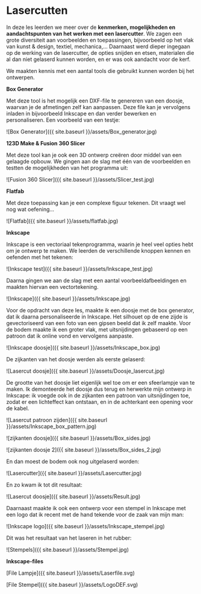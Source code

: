# Lasercutten

In deze les leerden we meer over de **kenmerken, mogelijkheden en aandachtspunten van het werken met een lasercutter**. We zagen een grote diversiteit aan voorbeelden en toepassingen, bijvoorbeeld op het vlak van kunst & design, textiel, mechanica,... Daarnaast werd dieper ingegaan op de werking van de lasercutter, de opties snijden en etsen, materialen die al dan niet gelaserd kunnen worden, en er was ook aandacht voor de kerf. 

We maakten kennis met een aantal tools die gebruikt kunnen worden bij het ontwerpen.

**Box Generator**

Met deze tool is het mogelijk een DXF-file te genereren van een doosje, waarvan je de afmetingen zelf kan aanpassen. Deze file kan je vervolgens inladen in bijvoorbeeld Inkscape en dan verder bewerken en personaliseren.
Een voorbeeld van een testje:

![Box Generator]({{ site.baseurl }}/assets/Box_generator.jpg)

**123D Make & Fusion 360 Slicer**

Met deze tool kan je ook een 3D ontwerp creëren door middel van een gelaagde opbouw. 
We gingen aan de slag met één van de voorbeelden en testten de mogelijkheden van het programma uit:

![Fusion 360 Slicer]({{ site.baseurl }}/assets/Slicer_test.jpg)

**Flatfab**

Met deze toepassing kan je een complexe figuur tekenen. Dit vraagt wel nog wat oefening...

![Flatfab]({{ site.baseurl }}/assets/flatfab.jpg)

**Inkscape**

Inkscape is een vectoriaal tekenprogramma, waarin je heel veel opties hebt om je ontwerp te maken.
We leerden de verschillende knoppen kennen en oefenden met het tekenen:

![Inkscape test]({{ site.baseurl }}/assets/Inkscape_test.jpg)

Daarna gingen we aan de slag met een aantal voorbeeldafbeeldingen en maakten hiervan een vectortekening.

![Inkscape]({{ site.baseurl }}/assets/Inkscape.jpg)

Voor de opdracht van deze les, maakte ik een doosje met de box generator, dat ik daarna personaliseerde in Inkscape. Het silhouet op de ene zijde is gevectoriseerd van een foto van een gipsen beeld dat ik zelf maakte. Voor de bodem maakte ik een groter vlak, met uitsnijdingen gebaseerd op een patroon dat ik online vond en vervolgens aanpaste. 

![Inkscape doosje]({{ site.baseurl }}/assets/Inkscape_box.jpg)

De zijkanten van het doosje werden als eerste gelaserd:

![Lasercut doosje]({{ site.baseurl }}/assets/Doosje_lasercut.jpg)

De grootte van het doosje liet eigenlijk wel toe om er een sfeerlampje van te maken. Ik demonteerde het doosje dus terug en herwerkte mijn ontwerp in Inkscape: ik voegde ook in de zijkanten een patroon van uitsnijdingen toe, zodat er een lichteffect kan ontstaan, en in de achterkant een opening voor de kabel. 

![Lasercut patroon zijden]({{ site.baseurl }}/assets/Inkscape_box_pattern.jpg)

![zijkanten doosje]({{ site.baseurl }}/assets/Box_sides.jpg) 

![zijkanten doosje 2]({{ site.baseurl }}/assets/Box_sides_2.jpg) 

En dan moest de bodem ook nog uitgelaserd worden:

![Lasercutter]({{ site.baseurl }}/assets/Lasercutter.jpg)

En zo kwam ik tot dit resultaat:

![Lasercut doosje]({{ site.baseurl }}/assets/Result.jpg) 

Daarnaast maakte ik ook een ontwerp voor een stempel in Inkscape met een logo dat ik recent met de hand tekende voor de zaak van mijn man:

![Inkscape logo]({{ site.baseurl }}/assets/Inkscape_stempel.jpg)

Dit was het resultaat van het laseren in het rubber:

![Stempels]({{ site.baseurl }}/assets/Stempel.jpg) 

**Inkscape-files**

[File Lampje]({{ site.baseurl }}/assets/Laserfile.svg)

[File Stempel]({{ site.baseurl }}/assets/LogoDEF.svg)
